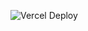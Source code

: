 ![Vercel Deploy](https://github.com/shagidzun/aston-meals-app/actions/workflows/production.yaml/badge.svg?event=push)
